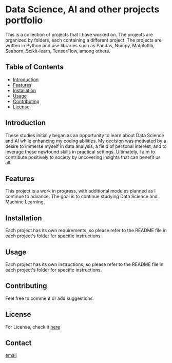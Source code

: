 # Data Science, AI and other projects portfolio

This is a collection of projects that I have worked on. The projects are organized by folders, each containing a different project. The projects are written in Python and use libraries such as Pandas, Numpy, Matplotlib, Seaborn, Scikit-learn, TensorFlow, among others.

## Table of Contents

- [Introduction](#introduction)
- [Features](#features)
- [Installation](#installation)
- [Usage](#usage)
- [Contributing](#contributing)
- [License](#license)

## Introduction

These studies initially began as an opportunity to learn about Data Science and AI while enhancing my coding abilities. My decision was motivated by a desire to immerse myself in data analysis, a field of personal interest, and to leverage these newfound skills in practical settings. Ultimately, I aim to contribute positively to society by uncovering insights that can benefit us all.

## Features

This project is a work in progress, with additional modules planned as I continue to advance. The goal is to continue studying Data Science and Machine Learning.

## Installation

Each project has its own requirements, so please refer to the README file in each project's folder for specific instructions.

## Usage

Each project has its own instructions, so please refer to the README file in each project's folder for specific instructions.

## Contributing

Feel free to comment or add suggestions.

## License

For License, check it [here](/portfolio/LICENSE)

## Contact

[email](fabiano.chapuis@gmail.com)

